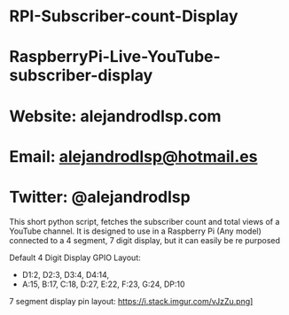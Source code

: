 # RPI-Subscriber-count-Display
# RaspberryPi-Live-YouTube-subscriber-display
# Website: alejandrodlsp.com
# Email: alejandrodlsp@hotmail.es
# Twitter: @alejandrodlsp

This short python script, fetches the subscriber count and total views of a YouTube channel. It is designed to use in a Raspberry Pi (Any model) connected to a 4 segment, 7 digit display, but it can easily be re purposed



Default 4 Digit Display GPIO Layout:

* D1:2, D2:3, D3:4, D4:14,
* A:15, B:17, C:18, D:27, E:22, F:23, G:24, DP:10

7 segment display pin layout: https://i.stack.imgur.com/vJzZu.png]

